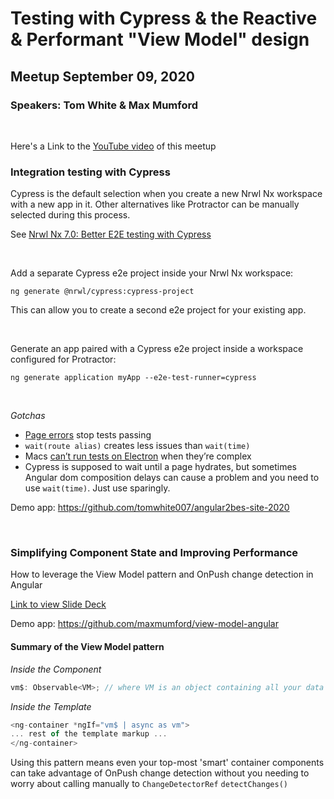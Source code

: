 # Testing with Cypress & the Reactive & Performant "View Model" design

## Meetup September 09, 2020

### Speakers: Tom White & Max Mumford

<p>&nbsp;</p>

Here's a Link to the [YouTube video](https://www.youtube.com/watch?v=JdKkw3hlR6Y) of this meetup

### Integration testing with Cypress

Cypress is the default selection when you create a new Nrwl Nx workspace with a new app in it. Other alternatives like Protractor can be manually selected during this process.

See [Nrwl Nx 7.0: Better E2E testing with Cypress](https://blog.nrwl.io/nrwl-nx-7-0-better-e2e-testing-with-cypress-1b88336bef5e)

<p>&nbsp;</p>
Add a separate Cypress e2e project inside your Nrwl Nx workspace:

```
ng generate @nrwl/cypress:cypress-project
```

This can allow you to create a second e2e project for your existing app.

<p>&nbsp;</p>
Generate an app paired with a Cypress e2e project inside a workspace configured for Protractor:

```
ng generate application myApp --e2e-test-runner=cypress
```

<p>&nbsp;</p>

_Gotchas_

- [Page errors](https://github.com/cypress-io/cypress/issues/7915#issuecomment-655743195) stop tests passing
- `wait(route alias)` creates less issues than `wait(time)`
- Macs [can’t run tests on Electron](https://crbug.com/882238) when they’re complex
- Cypress is supposed to wait until a page hydrates, but sometimes Angular dom composition delays can cause a problem and you need to use `wait(time)`. Just use sparingly.

Demo app: https://github.com/tomwhite007/angular2bes-site-2020

<p>&nbsp;</p>

### Simplifying Component State and Improving Performance

How to leverage the View Model pattern and OnPush change detection in Angular

[Link to view Slide Deck](https://docs.google.com/presentation/d/19yaH2MkoLnpHNj6pzhrc5HuvseIRh1D4DXblOP_HQuI/edit?usp=sharing)

Demo app: https://github.com/maxmumford/view-model-angular

#### Summary of the View Model pattern

_Inside the Component_

```Javascript
vm$: Observable<VM>; // where VM is an object containing all your data to display in the template
```

_Inside the Template_

```Javascript
<ng-container *ngIf="vm$ | async as vm">
... rest of the template markup ...
</ng-container>
```

Using this pattern means even your top-most 'smart' container components can take advantage of OnPush change detection without you needing to worry about calling manually to `ChangeDetectorRef` `detectChanges()`
